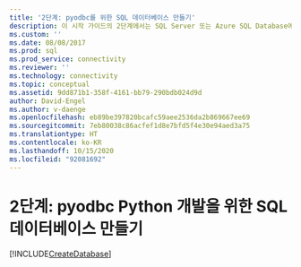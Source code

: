 ```yaml
---
title: '2단계: pyodbc를 위한 SQL 데이터베이스 만들기'
description: 이 시작 가이드의 2단계에서는 SQL Server 또는 Azure SQL Database에서 pyodbc 샘플에 사용할 데이터베이스를 만드는 방법을 설명합니다.
ms.custom: ''
ms.date: 08/08/2017
ms.prod: sql
ms.prod_service: connectivity
ms.reviewer: ''
ms.technology: connectivity
ms.topic: conceptual
ms.assetid: 9dd871b1-358f-4161-bb79-290bdb024d9d
author: David-Engel
ms.author: v-daenge
ms.openlocfilehash: eb89be397820bcafc59aee2536da2b869667ee69
ms.sourcegitcommit: 7eb80038c86acfef1d8e7bfd5f4e30e94aed3a75
ms.translationtype: HT
ms.contentlocale: ko-KR
ms.lasthandoff: 10/15/2020
ms.locfileid: "92081692"
---
```

# <a name="step-2-create-a-sql-database-for-pyodbc-python-development"></a>2단계: pyodbc Python 개발을 위한 SQL 데이터베이스 만들기

[!INCLUDE[CreateDatabase](../../../includes/createdatabase.md)]
